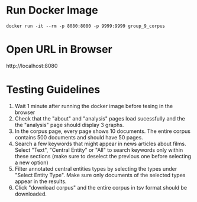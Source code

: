 # Run Docker Image

```shell
docker run -it --rm -p 8080:8080 -p 9999:9999 group_9_corpus
```

# Open URL in Browser

http://localhost:8080

# Testing Guidelines
1. Wait 1 minute after running the docker image before tesing in the browser
2. Check that the "about" and "analysis" pages load sucessfully and the the "analysis" page should display 3 graphs.
3. In the corpus page, every page shows 10 documents. The entire corpus contains 500 documents and should have 50 pages.
4. Search a few keywords that might appear in news articles about films.
Select "Text", "Central Entity" or "All" to search keywords only within these sections (make sure to deselect the previous one before selecting a new option)
5. Filter annotated central entities types by selecting the types under "Select Entity Type". Make sure only documents of the selected types appear in the results.
6. Click "download corpus" and the entire corpus in tsv format should be downloaded.
